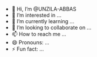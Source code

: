 - 👋 Hi, I’m @UNZILA-ABBAS
- 👀 I’m interested in ...
- 🌱 I’m currently learning ...
- 💞️ I’m looking to collaborate on ...
- 📫 How to reach me ...
- 😄 Pronouns: ...
- ⚡ Fun fact: ...

<!---
UNZILA-ABBAS/UNZILA-ABBAS is a ✨ special ✨ repository because its `README.md` (this file) appears on your GitHub profile.
You can click the Preview link to take a look at your changes.
--->
